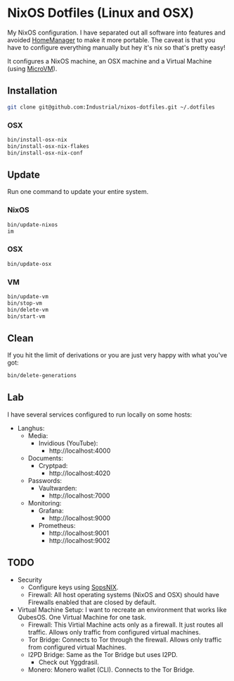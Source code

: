# NixOS Dotfiles (Linux and OSX)
My NixOS configuration. I have separated out all software into features and
avoided [HomeManager](https://github.com/nix-community/home-manager) to make it
more portable. The caveat is that you have to configure everything manually but
hey it's nix so that's pretty easy!

It configures a NixOS machine, an OSX machine and a Virtual Machine (using
[MicroVM](https://github.com/astro/microvm.nix)).

## Installation
```bash
git clone git@github.com:Industrial/nixos-dotfiles.git ~/.dotfiles
```

### OSX
```bash
bin/install-osx-nix
bin/install-osx-nix-flakes
bin/install-osx-nix-conf
```

## Update
Run one command to update your entire system.

### NixOS
```bash
bin/update-nixos
im
```

### OSX
```bash
bin/update-osx
```

### VM
```bash
bin/update-vm
bin/stop-vm
bin/delete-vm
bin/start-vm
```

## Clean
If you hit the limit of derivations or you are just very happy with what you've got:

```bash
bin/delete-generations
```

## Lab
I have several services configured to run locally on some hosts:
- Langhus:
  - Media:
    - Invidious (YouTube):
      - http://localhost:4000
  - Documents:
    - Cryptpad:
      - http://localhost:4020
  - Passwords:
    - Vaultwarden:
      - http://localhost:7000
  - Monitoring:
    - Grafana:
      - http://localhost:9000
    - Prometheus:
      - http://localhost:9001
      - http://localhost:9002

## TODO
- Security
  - Configure keys using [SopsNIX](https://github.com/Mic92/sops-nix).
  - Firewall: All host operating systems (NixOS and OSX) should have Firewalls
    enabled that are closed by default.
- Virtual Machine Setup: I want to recreate an environment that works like
  QubesOS. One Virtual Machine for one task.
  - Firewall: This Virtial Machine acts only as a firewall. It just routes all
    traffic. Allows only traffic from configured virtual machines.
  - Tor Bridge: Connects to Tor through the firewall. Allows only traffic from
    configured virtual Machines.
  - I2PD Bridge: Same as the Tor Bridge but uses I2PD.
    - Check out Yggdrasil.
  - Monero: Monero wallet (CLI). Connects to the Tor Bridge.